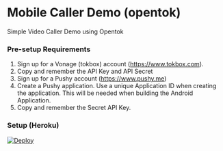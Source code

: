 # Mobile Caller Demo (opentok)
Simple Video Caller Demo using Opentok

### Pre-setup Requirements
1. Sign up for a Vonage (tokbox) account (https://www.tokbox.com).
2. Copy and remember the API Key and API Secret
3. Sign up for a Pushy account (https://www.pushy.me)
4. Create a Pushy application. Use a unique Application ID when creating the application. This will be needed when building the Android Application.
5. Copy and remember the Secret API Key.

### Setup (Heroku)
[![Deploy](https://www.herokucdn.com/deploy/button.svg)](https://heroku.com/deploy?template=https://github.com/nexmo-se/mobile-caller-demo-server)


